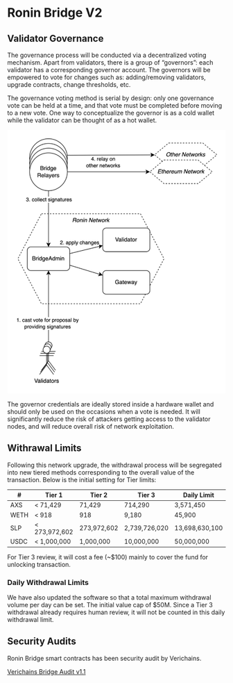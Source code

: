 # Ronin Bridge V2

## Validator Governance

The governance process will be conducted via a decentralized voting mechanism. Apart from validators, there is a group of “governors”: each validator has a corresponding governor account. The governors will be empowered to vote for changes such as: adding/removing validators, upgrade contracts, change thresholds, etc. 

The governance voting method is serial by design: only one governance vote can be held at a time, and that vote must be completed before moving to a new vote. One way to conceptualize the governor is as a cold wallet while the validator can be thought of as a hot wallet.

![Governace flow](<./governance.png>)

The governor credentials are ideally stored inside a hardware wallet and should only be used on the occasions when a vote is needed. It will significantly reduce the risk of attackers getting access to the validator nodes, and will reduce overall risk of network exploitation. 

## Withrawal Limits

Following this network upgrade, the withdrawal process will be segregated into new tiered methods corresponding to the overall value of the transaction. Below is the initial setting for Tier limits:

| #    | Tier 1        | Tier 2      | Tier 3        | Daily Limit    |
|------|---------------|-------------|---------------|----------------|
| AXS  | < 71,429      |      71,429 |       714,290 |      3,571,450 |
| WETH | < 918         |         918 |         9,180 |         45,900 |
| SLP  | < 273,972,602 | 273,972,602 | 2,739,726,020 | 13,698,630,100 |
| USDC | < 1,000,000   |   1,000,000 |    10,000,000 |     50,000,000 |

For Tier 3 review, it will cost a fee (~$100) mainly to cover the fund for unlocking transaction.

### Daily Withdrawal Limits

We have also updated the software so that a total maximum withdrawal volume per day can be set. The initial value cap of $50M. Since a Tier 3 withdrawal already requires human review, it will not be counted in this daily withdrawal limit.

## Security Audits

Ronin Bridge smart contracts has been security audit by Verichains. 

[Verichains Bridge Audit v1.1](https://cdn.axieinfinity.com/ronin-doc/Verichains%20Public%20Audit%20Report%20-%20Ronin%20Bridge%20-%20v1.1.pdf)
